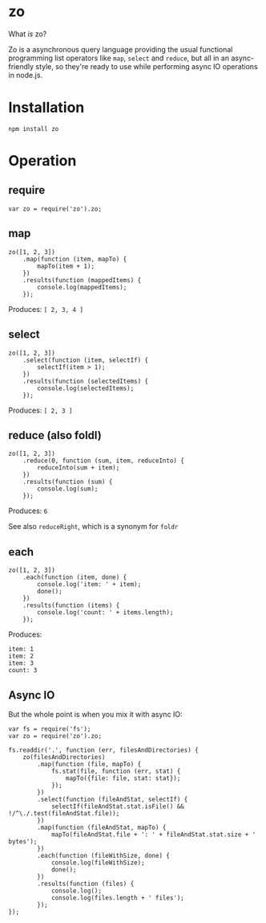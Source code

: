 # zo

What _is_ zo?

Zo is a asynchronous query language providing the usual functional programming list operators like `map`, `select` and `reduce`, but all in an async-friendly style, so they're ready to use while performing async IO operations in node.js.

# Installation

    npm install zo

# Operation

## require

    var zo = require('zo').zo;

## map

    zo([1, 2, 3])
        .map(function (item, mapTo) {
            mapTo(item + 1);
        })
        .results(function (mappedItems) {
            console.log(mappedItems);
        });

Produces: `[ 2, 3, 4 ]`

## select

    zo([1, 2, 3])
        .select(function (item, selectIf) {
            selectIf(item > 1);
        })
        .results(function (selectedItems) {
            console.log(selectedItems);
        });

Produces: `[ 2, 3 ]`

## reduce (also foldl)

    zo([1, 2, 3])
        .reduce(0, function (sum, item, reduceInto) {
            reduceInto(sum + item);
        })
        .results(function (sum) {
            console.log(sum);
        });

Produces: `6`

See also `reduceRight`, which is a synonym for `foldr`

## each

    zo([1, 2, 3])
        .each(function (item, done) {
            console.log('item: ' + item);
            done();
        })
        .results(function (items) {
            console.log('count: ' + items.length);
        });

Produces:

    item: 1
    item: 2
    item: 3
    count: 3

## Async IO

But the whole point is when you mix it with async IO:

    var fs = require('fs');
    var zo = require('zo').zo;

    fs.readdir('.', function (err, filesAndDirectories) {
        zo(filesAndDirectories)
            .map(function (file, mapTo) {
                fs.stat(file, function (err, stat) {
                    mapTo({file: file, stat: stat});
                });
            })
            .select(function (fileAndStat, selectIf) {
                selectIf(fileAndStat.stat.isFile() && !/^\./.test(fileAndStat.file));
            })
            .map(function (fileAndStat, mapTo) {
                mapTo(fileAndStat.file + ': ' + fileAndStat.stat.size + ' bytes');
            })
            .each(function (fileWithSize, done) {
                console.log(fileWithSize);
                done();
            })
            .results(function (files) {
                console.log();
                console.log(files.length + ' files');
            });
    });
